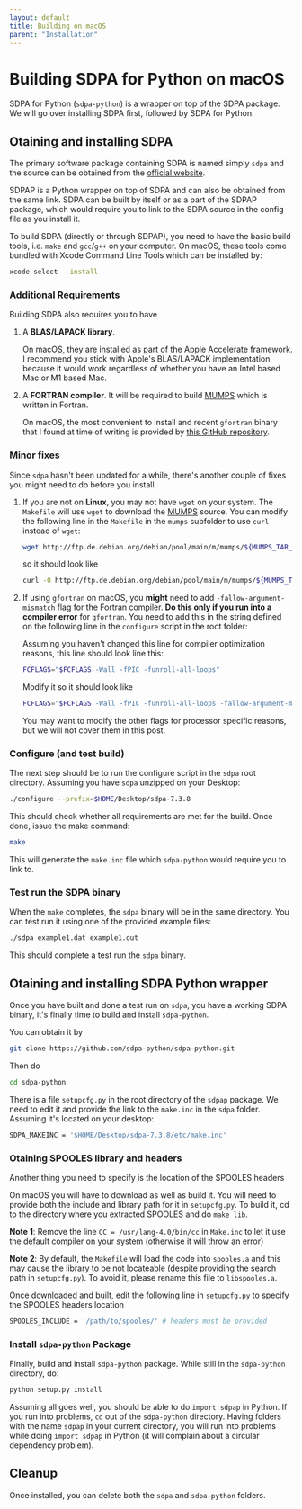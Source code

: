 ```yaml
---
layout: default
title: Building on macOS
parent: "Installation"
---
```


# Building SDPA for Python on macOS

SDPA for Python (`sdpa-python`) is a wrapper on top of the SDPA package. We will go over installing SDPA first, followed by SDPA for Python.

## Otaining and installing SDPA

The primary software package containing SDPA is named simply `sdpa` and the source can be obtained from the [official website](http://sdpa.sourceforge.net/download.html).

SDPAP is a Python wrapper on top of SDPA and can also be obtained from the same link. SDPA can be built by itself or as a part of the SDPAP package, which would require you to link to the SDPA source in the config file as you install it.

To build SDPA (directly or through SDPAP), you need to have the basic build tools, i.e. `make` and `gcc`/`g++` on your computer. On macOS, these tools come bundled with Xcode Command Line Tools which can be installed by:

```bash
xcode-select --install
```

### Additional Requirements

Building SDPA also requires you to have

1. A **BLAS/LAPACK library**.
    <!-- On **Windows**, they are not there by default. I recommend you get the BLAS/LAPACK through Intel's oneAPI or AMD AOCC, depending on your processor. -->

    On macOS, they are installed as part of the Apple Accelerate framework. I recommend you stick with Apple's BLAS/LAPACK implementation because it would work regardless of whether you have an Intel based Mac or M1 based Mac.

    <!-- You may want to use some other BLAS/LAPACK implementation than the usual ones for your operating system. In that case, please read [this guide](#) to have an overview of contemporary BLAS/LAPACK implementations and which one to choose. -->

2. A **FORTRAN compiler**.
    It will be required to build [MUMPS](http://mumps.enseeiht.fr) which is written in Fortran.

    <!-- On **Windows**, I recommend you stick with the fortran compiler that comes with Intel's oneAPI or AMD AOCC depending on your processor. You will be installing oneAPI or AOCC in any case, to get the BLAS/LAPACK libraries. -->

    On macOS, the most convenient to install and recent `gfortran` binary that I found at time of writing is provided by [this GitHub repository](https://github.com/fxcoudert/gfortran-for-macOS).


### Minor fixes

Since `sdpa` hasn't been updated for a while, there's another couple of fixes you might need to do before you install.

1. If you are not on **Linux**, you may not have `wget` on your system. The `Makefile` will use `wget` to download the [MUMPS](http://mumps.enseeiht.fr) source. You can modify the following line in the `Makefile` in the `mumps` subfolder to use `curl` instead of `wget`:

    ```bash
    wget http://ftp.de.debian.org/debian/pool/main/m/mumps/${MUMPS_TAR_FILE}
    ```

    so it should look like

    ```bash
    curl -O http://ftp.de.debian.org/debian/pool/main/m/mumps/${MUMPS_TAR_FILE}
    ```

2. If using `gfortran` on macOS, you **might** need to add `-fallow-argument-mismatch` flag for the Fortran compiler. **Do this only if you run into a compiler error** for `gfortran`. You need to add this in the string defined on the following line in the `configure` script in the root folder:

    Assuming you haven't changed this line for compiler optimization reasons, this line should look line this:

    ```bash
    FCFLAGS="$FCFLAGS -Wall -fPIC -funroll-all-loops"
    ```

    Modify it so it should look like

    ```bash
    FCFLAGS="$FCFLAGS -Wall -fPIC -funroll-all-loops -fallow-argument-mismatch"
    ```

    You may want to modify the other flags for processor specific reasons, but we will not cover them in this post.

### Configure (and test build)

The next step should be to run the configure script in the `sdpa` root directory. Assuming you have `sdpa` unzipped on your Desktop:

```bash
./configure --prefix=$HOME/Desktop/sdpa-7.3.8
```

This should check whether all requirements are met for the build. Once done, issue the make command:

```bash
make
```

This will generate the `make.inc` file which `sdpa-python` would require you to link to.

### Test run the SDPA binary

When the `make` completes, the `sdpa` binary will be in the same directory. You can test run it using one of the provided example files:

```bash
./sdpa example1.dat example1.out
```

This should complete a test run the `sdpa` binary.

## Otaining and installing SDPA Python wrapper

Once you have built and done a test run on `sdpa`, you have a working SDPA binary, it's finally time to build and install `sdpa-python`.

You can obtain it by

```bash
git clone https://github.com/sdpa-python/sdpa-python.git
```

Then do

```bash
cd sdpa-python
```

There is a file `setupcfg.py` in the root directory of the `sdpap` package. We need to edit it and provide the link to the `make.inc` in the `sdpa` folder. Assuming it's located on your desktop:

```bash
SDPA_MAKEINC = '$HOME/Desktop/sdpa-7.3.8/etc/make.inc'
```

### Otaining SPOOLES library and headers

Another thing you need to specify is the location of the SPOOLES headers

On <!--**Windows** and -->macOS you will have to download as well as build it. You will need to provide both the include and library path for it in `setupcfg.py`. To build it, cd to the directory where you extracted SPOOLES and do `make lib`.

**Note 1**: Remove the line `CC = /usr/lang-4.0/bin/cc` in `Make.inc` to let it use the default compiler on your system (otherwise it will throw an error)

**Note 2**: By default, the `Makefile` will load the code into `spooles.a` and this may cause the library to be not locateable (despite providing the search path in `setupcfg.py`). To avoid it, please rename this file to `libspooles.a`.

Once downloaded and built, edit the following line in `setupcfg.py` to specify the SPOOLES headers location

```bash
SPOOLES_INCLUDE = '/path/to/spooles/' # headers must be provided
```

### Install `sdpa-python` Package

Finally, build and install `sdpa-python` package. While still in the `sdpa-python` directory, do:

```bash
python setup.py install
```

Assuming all goes well, you should be able to do `import sdpap` in Python. If you run into problems, `cd` out of the `sdpa-python` directory. Having folders with the name `sdpap` in your current directory, you will run into problems while doing `import sdpap` in Python (it will complain about a circular dependency problem).

## Cleanup

Once installed, you can delete both the `sdpa` and `sdpa-python` folders.
